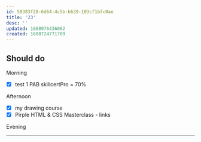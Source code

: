 ```yaml
---
id: 59383f28-6d64-4c5b-b639-103cf1bfc0ae
title: '23'
desc: ''
updated: 1608976436082
created: 1608724771709
---
```


## Should do

Morning
- [x] test 1 PAB skillcertPro = 70%

Afternoon
- [x] my drawing course
- [x] Pirple HTML & CSS Masterclass - links

Evening

---
